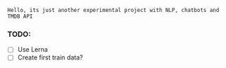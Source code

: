 ```Hello, its just another experimental project with NLP, chatbots and TMDB API```

### TODO: 
- [ ] Use Lerna
- [ ] Create first train data?
